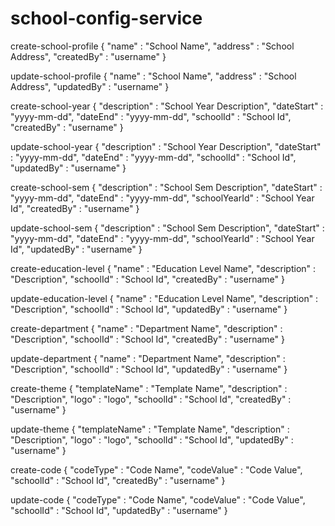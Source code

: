 # school-config-service

create-school-profile
{
	"name" : "School Name",
	"address" : "School Address",
	"createdBy" : "username"
}

update-school-profile
{
	"name" : "School Name",
	"address" : "School Address",
	"updatedBy" : "username"
}

create-school-year
{
	"description" : "School Year Description",
	"dateStart" : "yyyy-mm-dd",
	"dateEnd" : "yyyy-mm-dd",
	"schoolId" : "School Id",
	"createdBy" : "username"
}

update-school-year
{
	"description" : "School Year Description",
	"dateStart" : "yyyy-mm-dd",
	"dateEnd" : "yyyy-mm-dd",
	"schoolId" : "School Id",
	"updatedBy" : "username"
}

create-school-sem
{
	"description" : "School Sem Description",
	"dateStart" : "yyyy-mm-dd",
	"dateEnd" : "yyyy-mm-dd",
	"schoolYearId" : "School Year Id",
	"createdBy" : "username"
}

update-school-sem
{
	"description" : "School Sem Description",
	"dateStart" : "yyyy-mm-dd",
	"dateEnd" : "yyyy-mm-dd",
	"schoolYearId" : "School Year Id",
	"updatedBy" : "username"
}

create-education-level
{
	"name" : "Education Level Name",
	"description" : "Description",
	"schoolId" : "School Id",
	"createdBy" : "username"
}

update-education-level
{
	"name" : "Education Level Name",
	"description" : "Description",
	"schoolId" : "School Id",
	"updatedBy" : "username"
}

create-department
{
	"name" : "Department Name",
	"description" : "Description",
	"schoolId" : "School Id",
	"createdBy" : "username"
}

update-department
{
	"name" : "Department Name",
	"description" : "Description",
	"schoolId" : "School Id",
	"updatedBy" : "username"
}

create-theme
{
	"templateName" : "Template Name",
	"description" : "Description",
	"logo" : "logo",
	"schoolId" : "School Id",
	"createdBy" : "username"
}

update-theme
{
	"templateName" : "Template Name",
	"description" : "Description",
	"logo" : "logo",
	"schoolId" : "School Id",
	"updatedBy" : "username"
}

create-code
{
	"codeType" : "Code Name",
	"codeValue" : "Code Value",
	"schoolId" : "School Id",
	"createdBy" : "username"
}

update-code
{
	"codeType" : "Code Name",
	"codeValue" : "Code Value",
	"schoolId" : "School Id",
	"updatedBy" : "username"
}